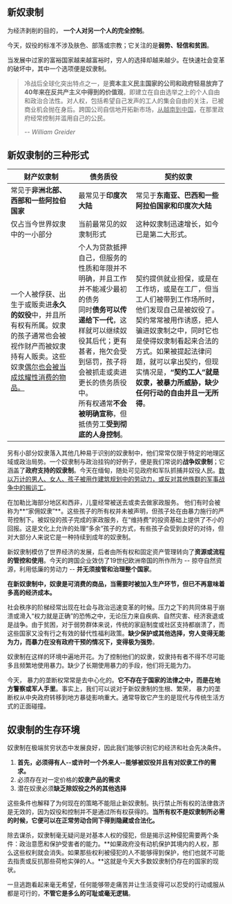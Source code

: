 ## 新奴隶制
为经济剥削的目的， **一个人对另一个人的完全控制**。

今天，奴役的标准不涉及肤色、部落或宗教；它关注的是**弱势、轻信和贫困**。

当发展中过家的富裕国家越来越富裕时，穷人的选择却越来越少。在快速社会变革的破坏中，其中一个选项便是奴隶制。

> 冷战后全球化突出特点之一，是**资本主义民主国家的公司和政府轻易放弃了40年来在反共产主义中得到的价值观**，即建立在自由选举之上的个人自由和政治合法性。对人权，包括希望自己发声的工人的集会自由的关注，已被商业机会抛在身后。跨国公司自信地开拓新市场，<u>从越南到中国</u>，<span class="highlight">在那里政府经常控制并滥用自己的公民。</span>
>
> -- *William Greider*



## 新奴隶制的三种形式



| 财产奴隶制                                                   | 债务质役                                                     | 契约奴隶                                                     |
| ------------------------------------------------------------ | ------------------------------------------------------------ | ------------------------------------------------------------ |
| 常见于**非洲北部、西部和一些阿拉伯国家**                     | 最常见于**印度次大陆**                                       | 常见于**东南亚、巴西和一些阿拉伯国家和印度次大陆**           |
| 仅占当今世界奴隶中的一小部分                                 | 当前最常见的奴隶制形式                                       | 这种奴隶制迅速增长，如今已是第二大形式。                     |
| 一个人被俘获、出生于或贩卖进**永久的奴役**中，并且所有权有所属。奴隶的孩子通常也会被视作财产而被奴隶持有人贩卖。这些奴隶<u>偶尔也会被当成炫耀性消费的物品。</u> | 个人为贷款抵押自己，但服务的性质和年限并不明确，并且工作并不能减少最初的债务<br />同时**债务可以传递给下一代**，这样就可以继续奴役其后代；更有甚者，拖欠会受到惩罚，孩子将会被抓走或卖进更长的债务质役中。<br />所有权通常**不会被明确宣称**，但抵债劳工**受到彻底的人身控制**。 | 契约提供就业担保，或是在工作坊，或是在工厂，但当工人们被带到工作场所时，他们发现自己是被奴役了。<br />契约常常被用作诱惑，把人骗进奴隶制之中，同时它也是使得奴隶制看起来合法的方式。如果被提起法律问题，就可以拿出契约，但现实情况是，**“契约工人”就是奴隶，被暴力所威胁，缺少任何行动的自由并且一无所得**。 |



另有小部分奴隶落入其他几种易于识别的奴隶制中，他们常常仅限于特定的地理区域或政治局势。一个奴隶制与政治挂钩的好例子，便是我们常说的**战争奴隶制**；它涵盖了**政府支持的奴隶制**。今天在缅甸，随处可见政府和军队抓捕并奴役人民。<u>数以万计的男人、女人、孩子被用作建筑规划中的劳动力，或反对其他族群的军事战争中的搬运工</u>。

在加勒比海部分地区和西非，儿童经常被送去或卖去做家政服务。 他们有时会被称为**“家佣奴隶”**。这些孩子的所有权并未被声明，但孩子处在由暴力施行的严苛控制下。被奴役的孩子完成的家政服务，在“维持费”的投资基础上提供了不小的回报。这是文化上允许的处理“多余”孩子的方式，有些孩子会受到良好的对待，但对大部分人来说它是一种持续到成年的奴隶制。

新奴隶制模仿了世界经济的发展，后者由所有权和固定资产管理转向了**资源或流程的管控和使用**。今天的跨国企业效仿了19世纪欧洲帝国的所作所为 -- 掠夺自然资源，利用低廉的劳动力 -- **并无须接管和治理整个国家**。

**在新奴隶制中，奴隶是可消费的商品，当需要时被加入生产环节，但已不再意味着多高的经济成本。**

<span class="highlight">社会秩序的阶梯经常出现在社会与政治迅速变革的时候。压力之下的共同体易于崩溃或滑入“权力就是正确”的恐怖之中，无论压力来自疾病、自然灾害、经济衰退或是战争。由于贫困，对于弱势群体来说，传统的家庭制度或社区支持都崩溃了，而这些国家又没有行之有效的替代性福利政策。**缺少保护或其他选择，穷人变得无能为力，而暴力在没有政府干预的情况下，变得极为强势**。</span>

奴隶制在这样的环境中遍地开花。为了控制他们的奴隶，奴隶持有者不得不尽可能多且频繁地使用暴力。缺少了长期使用暴力的手段，他们将无能为力。

今天， 暴力的垄断权常常是去中心化的。**它不存在于国家的法律之中，而是在地方警察或军人手里**。事实上，我们可以说对于新奴隶制的生根、繁荣， 暴力的垄断权从中央政府转移到地方暴徒影响重大。通常导致它产生的是现代与传统生活方式的正面碰撞。

## 奴隶制的生存环境

奴隶制在极端贫穷状态中发展良好，因此我们能够识别它的经济和社会先决条件。

1. **首先，必须得有人--或许时一个外来人--能够被奴役并且有对奴隶工作的需求。** 
2. 必须存在对一定价格的**奴隶产品的需求**
3. 潜在奴隶必须**缺乏除奴役之外的其他选择**

这些条件也解释了为何现在的策略不能阻止新奴隶制。执行禁止所有权的法律救济是无效的，因为奴役和控制并不是通过所有权获得的。**当所有权不是奴隶制所必需的时候，它便可以在正常劳动合同下得到隐藏或合法化。**

除去谋杀，奴隶制毫无疑问是对基本人权的侵犯，但是揭示这种侵犯需要两个条件：政治意愿和保护受害者的能力。**如果政府没有动机保护其境内的人权，那么这些权利就会消失。如果那些权利被侵犯的人不能够得到保护，他们也就不可能去指责或反抗那些荷枪实弹的人。**这就是今天大多数奴隶制仍存在的国家的现状。

<span class="highlight">一旦逃跑看起来毫无希望，任何能够带走痛苦并让生活变得可以忍受的行动或服从都是可行的，**不管它是多么的可耻或毫无逻辑**。</span>



